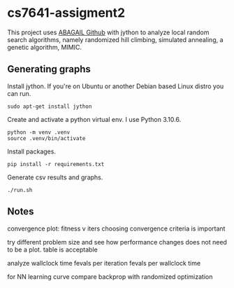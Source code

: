 # cs7641-assigment2

This project uses [ABAGAIL Github](https://github.com/pushkar/ABAGAIL) with jython to analyze local random search algorithms, namely randomized hill climbing, simulated annealing, a genetic algorithm, MIMIC.


## Generating graphs

Install jython. If you're on Ubuntu or another Debian based Linux distro you can run.
```
sudo apt-get install jython
```

Create and activate a python virtual env. I use Python 3.10.6.
```
python -m venv .venv
source .venv/bin/activate
```

Install packages.
```
pip install -r requirements.txt
```

Generate csv results and graphs.
```
./run.sh
```


## Notes
convergence plot: fitness v iters
choosing convergence criteria is important

try different problem size and see how performance changes
does not need to be a plot. table is acceptable

analyze wallclock time
fevals per iteration
fevals per wallclock time


for NN
learning curve
compare backprop with randomized optimization